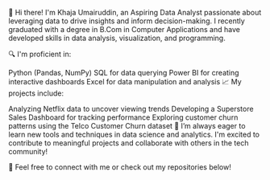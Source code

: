 👋 Hi there! I'm Khaja Umairuddin, an Aspiring Data Analyst passionate about leveraging data to drive insights and inform decision-making. I recently graduated with a degree in B.Com in Computer Applications and have developed skills in data analysis, visualization, and programming.

🔍 I'm proficient in:

Python (Pandas, NumPy)
SQL for data querying
Power BI for creating interactive dashboards
Excel for data manipulation and analysis
📈 My projects include:

Analyzing Netflix data to uncover viewing trends
Developing a Superstore Sales Dashboard for tracking performance
Exploring customer churn patterns using the Telco Customer Churn dataset
🌱 I’m always eager to learn new tools and techniques in data science and analytics. I'm excited to contribute to meaningful projects and collaborate with others in the tech community!

💬 Feel free to connect with me or check out my repositories below!
